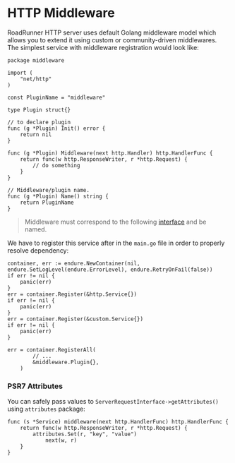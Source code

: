 # HTTP Middleware
RoadRunner HTTP server uses default Golang middleware model which allows you to extend it using custom or 
community-driven middlewares. The simplest service with middleware registration would look like:

```golang
package middleware

import (
	"net/http"
)

const PluginName = "middleware"

type Plugin struct{}

// to declare plugin
func (g *Plugin) Init() error {
	return nil
}

func (g *Plugin) Middleware(next http.Handler) http.HandlerFunc {
	return func(w http.ResponseWriter, r *http.Request) {
		// do something
	}
}

// Middleware/plugin name.
func (g *Plugin) Name() string {
	return PluginName
}
```

> Middleware must correspond to the following [interface](https://github.com/spiral/roadrunner/blob/master/plugins/http/plugin.go#L44) and be named.

We have to register this service after in the `main.go` file in order to properly resolve dependency:

```golang
container, err := endure.NewContainer(nil, endure.SetLogLevel(endure.ErrorLevel), endure.RetryOnFail(false))
if err != nil {
	panic(err)
}
err = container.Register(&http.Service{})
if err != nil {
    panic(err)
}
err = container.Register(&custom.Service{})
if err != nil {
    panic(err)
}

err = container.RegisterAll(		
		// ...
        &middleware.Plugin{},
	)
```

### PSR7 Attributes
You can safely pass values to `ServerRequestInterface->getAttributes()` using `attributes` package:

```golang
func (s *Service) middleware(next http.HandlerFunc) http.HandlerFunc {
	return func(w http.ResponseWriter, r *http.Request) {
	    attributes.Set(r, "key", "value")
            next(w, r)
	}
}
```
